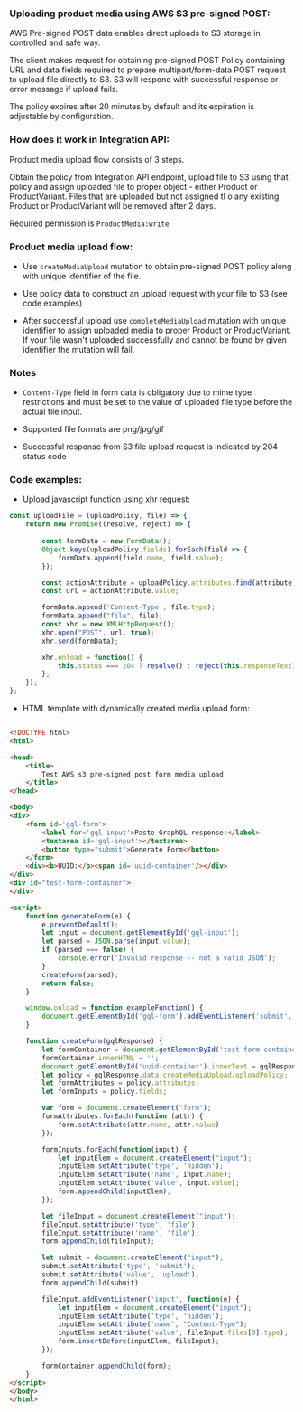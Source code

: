 ### Uploading product media using AWS S3 pre-signed POST:

AWS Pre-signed POST data enables direct uploads to S3 storage in controlled and safe way.

The client makes request for obtaining pre-signed POST Policy containing URL and data fields required to prepare multipart/form-data POST request to upload file directly to S3.
S3 will respond with successful response or error message if upload fails.

The policy expires after 20 minutes by default and its expiration is adjustable by configuration.

### How does it work in Integration API:

Product media upload flow consists of 3 steps.

Obtain the policy from Integration API endpoint, upload file to S3 using that policy and assign uploaded file to proper object - either Product or ProductVariant.
Files that are uploaded but not assigned tI o any existing Product or ProductVariant will be removed after 2 days.

Required permission is `ProductMedia:write`

### Product media upload flow:

- Use `createMediaUpload` mutation to obtain pre-signed POST policy along with unique identifier of the file.


- Use policy data to construct an upload request with your file to S3 (see code examples)


- After successful upload use `completeMediaUpload` mutation with unique identifier to assign uploaded media to proper Product or ProductVariant. If your file wasn't uploaded successfully and cannot be found by given identifier the mutation will fail.

### Notes

- `Content-Type` field in form data is obligatory due to mime type restrictions and must be set to the value of uploaded file type before the actual file input.


- Supported file formats are png/jpg/gif


- Successful response from S3 file upload request is indicated by 204 status code

### Code examples:

- Upload javascript function using xhr request:

```javascript
const uploadFile = (uploadPolicy, file) => {
    return new Promise((resolve, reject) => {
        
        const formData = new FormData();
        Object.keys(uploadPolicy.fields).forEach(field => {
            formData.append(field.name, field.value);
        });

        const actionAttribute = uploadPolicy.attributes.find(attribute => attribute.name === 'action');
        const url = actionAttribute.value;

        formData.append('Content-Type', file.type);
        formData.append("file", file);
        const xhr = new XMLHttpRequest();
        xhr.open("POST", url, true);
        xhr.send(formData);

        xhr.onload = function() {
            this.status === 204 ? resolve() : reject(this.responseText);
        };
    });
};

```

- HTML template with dynamically created media upload form:

```html

<!DOCTYPE html>
<html>

<head>
    <title>
        Test AWS s3 pre-signed post form media upload
    </title>
</head>

<body>
<div>
    <form id='gql-form'>
        <label for='gql-input'>Paste GraphQL response:</label>
        <textarea id='gql-input'></textarea>
        <button type="submit">Generate Form</button>
    </form>
    <div><b>UUID:</b><span id='uuid-container'/></div>
</div>
<div id="test-form-container">
</div>

<script>
    function generateForm(e) {
        e.preventDefault();
        let input = document.getElementById('gql-input');
        let parsed = JSON.parse(input.value);
        if (parsed === false) {
            console.error('Invalid response -- not a valid JSON');
        }
        createForm(parsed);
        return false;
    }

    window.onload = function exampleFunction() {
        document.getElementById('gql-form').addEventListener('submit', generateForm);
    }

    function createForm(gqlResponse) {
        let formContainer = document.getElementById('test-form-container');
        formContainer.innerHTML = '';
        document.getElementById('uuid-container').innerText = gqlResponse.data.createMediaUpload.UUID;
        let policy = gqlResponse.data.createMediaUpload.uploadPolicy;
        let formAttributes = policy.attributes;
        let formInputs = policy.fields;

        var form = document.createElement("form");
        formAttributes.forEach(function (attr) {
            form.setAttribute(attr.name, attr.value)
        });

        formInputs.forEach(function(input) {
            let inputElem = document.createElement("input");
            inputElem.setAttribute('type', 'hidden');
            inputElem.setAttribute('name', input.name);
            inputElem.setAttribute('value', input.value);
            form.appendChild(inputElem);
        });

        let fileInput = document.createElement("input");
        fileInput.setAttribute('type', 'file');
        fileInput.setAttribute('name', 'file');
        form.appendChild(fileInput);

        let submit = document.createElement("input");
        submit.setAttribute('type', 'submit');
        submit.setAttribute('value', 'upload');
        form.appendChild(submit)

        fileInput.addEventListener('input', function(e) {
            let inputElem = document.createElement("input");
            inputElem.setAttribute('type', 'hidden');
            inputElem.setAttribute('name', "Content-Type");
            inputElem.setAttribute('value', fileInput.files[0].type);
            form.insertBefore(inputElem, fileInput);
        });

        formContainer.appendChild(form);
    }
</script>
</body>
</html>


```
